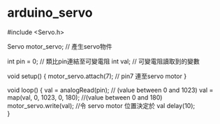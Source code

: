 # arduino_servo

#include <Servo.h>

Servo motor_servo;  // 產生servo物件

int pin = 0;  // 類比pin連結至可變電阻
int val;    // 可變電阻讀取到的變數

void setup() {
  motor_servo.attach(7);  // pin7 連至servo motor
}

void loop() {
  val = analogRead(pin);            // (value between 0 and 1023)
  val = map(val, 0, 1023, 0, 180);     //(value between 0 and 180)
  motor_servo.write(val);                  //令 servo motor 位置決定於 val 
  delay(10);                           
}
